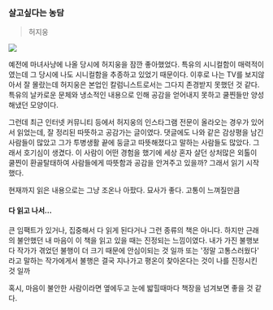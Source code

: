 ### 살고싶다는 농담

> 허지웅

<img src="https://user-images.githubusercontent.com/24849355/99394074-a3945900-2921-11eb-9562-fdd5c285ec8c.jpeg">

예전에 마녀사냥에 나올 당시에 허지웅을 잠깐 좋아했었다. 특유의 시니컬함이 매력적이였는데 그 당시에 나도 시니컬함을 추종하고 있었기 때문이다. 이후로 나는 TV를 보지않아서 잘 몰랐는데 허지웅은 본업인 칼럼니스트로서는 그다지 존경받지 못했던 것 같다. 특유의 날카로운 문체와 냉소적인 내용으로 인해 공감을 얻어내지 못하고 쿨찐들만 양성해냈던 모양이다.

그런데 최근 인터넷 커뮤니티 등에서 허지웅의 인스타그램 전문이 올라오는 경우가 있어서 읽었는데, 잘 정리된 따뜻하고 공감가는 글이였다. 댓글에도 나와 같은 감상평을 남긴 사람들이 많았고 그가 투병생활 끝에 둥글고 따뜻해졌다고 말하는 사람들도 많았다. 그래서 호기심이 생겼다. 이 사람이 어떤 경험을 했기에 세상 혼자 살던 상처많은 외톨이 쿨찐이 환골탈태하여 사람들에게 따뜻함과 공감을 안겨주고 있을까? 그래서 읽기 시작했다.

현재까지 읽은 내용으로는 그냥 조온나 아팠다. 묘사가 좋다. 고통이 느껴질만큼



#### 다 읽고 나서...

큰 임팩트가 있거나, 집중해서 다 읽게 된다거나 그런 종류의 책은 아니다. 하지만 근래의 불안했던 내 마음이 이 책을 읽고 있을 때는 진정되는 느낌이였다. 내가 가진 불행보다 작가가 겪었던 불행이 더 크기 때문에 안심이되는 것 일까 또는 '정말 고통스러웠다' 라고 말하는 작가에게서 불행은 결국 지나가고 평온이 찾아온다는 것이 나를 진정시킨 것 일까

혹시, 마음이 불안한 사람이라면 옆에두고 눈에 밟힐때마다 책장을 넘겨보면 좋을 것 같다.

